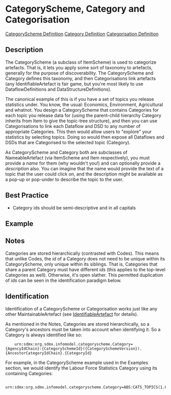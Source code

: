 # CategoryScheme, Category and Categorisation
[CategoryScheme Definition](../../information_model/CategoryScheme/CategoryScheme.md) [Category Definition](../../information_model/CategoryScheme/Category.md) [Categorisation Definition](../../information_model/CategoryScheme/Categorisation.md)

## Description

The CategoryScheme (a subclass of ItemScheme) is used to categorize artefacts. That is, it lets you apply some sort of taxonomy to artefacts, generally for the purpose of discoverability. The CategoryScheme and Category defines this taxonomy, and then Categorisations link artefacts (any IdentifiableArtefact is fair game, but you're most likely to use DataflowDefinitions and DataStructureDefinitions).

The canonical example of this is if you have a set of topics you release statistics under. You know, the usual: Economics, Environment, Agricultural and whatnot. You design a CategoryScheme that contains Categories for each topic you release data for (using the parent-child hierarchy Category inherits from Item to give the topic-tree structure), and then you can use Categorisations to link each Dataflow and DSD to any number of appropriate Categories. This then would allow users to "explore" your statistics by selecting topics. Doing so would then expose all Dataflows and DSDs that are Categorised to the selected topic (Category).

As CategoryScheme and Category both are subclasses of NameableArtefact (via ItemScheme and Item respectively), you must provide a *name* for them (why wouldn't you!) and can optionally provide a *description* also. You can imagine that the name would provide the text of a topic that the user could click on, and the description might be available as a pop-up or pop-under to describe the topic to the user.

## Best Practice

- Category ids should be semi-descriptive and in all capitals


## Example

## Notes

Categories are stored hierarchically (contrasted with Codes). This means that unlike Codes, the *id* of a Category does not need to be unique within its CategoryScheme, only unique within its siblings. That is, Categories that share a parent Category must have different *ids* (this applies to the top-level Categories as well). Otherwise, it's open slather. This permitted duplication of *ids* can be seen in the identification paradigm below.

## Identification

Identification of a CategoryScheme or Categorisation works just like any other MaintainableArtefact (see [IdentifiableArtefact](../Base/IdentifiableArtefact.md) for details).

As mentioned in the Notes, Categories are stored hierarchically, so a Category's ancestors must be taken into account when identifying it. So a Category is always identified like so:
```
    urn:sdmx:org.sdmx.infomodel.categoryscheme.Category={AgencyIdChain}:{CategorySchemeId}({CategorySchemeVersion}).{AncestorCategoryIdChain}.{CategoryId}
```

 For example, in the CategoryScheme example used in the Examples section, we would identify the Labour Force Statistics Category using its containing Categories:
 ```
    urn:sdmx:org.sdmx.infomodel.categoryscheme.Category=ABS:CATS_TOPICS(1.0.2).ECO.LABOUR.LFS
 ```